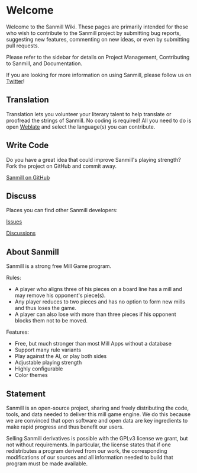 # Welcome

Welcome to the Sanmill Wiki. These pages are primarily intended for those who wish to contribute to the Sanmill project by submitting bug reports, suggesting new features, commenting on new ideas, or even by submitting pull requests.

Please refer to the sidebar for details on Project Management, Contributing to Sanmill, and Documentation.

If you are looking for more information on using Sanmill, please follow us on [Twitter](https://twitter.com/calcitemstudio)!

## Translation

Translation lets you volunteer your literary talent to help translate or proofread the strings of Sanmill. No coding is required! All you need to do is open [Weblate](https://hosted.weblate.org/engage/sanmill/) and select the language(s) you can contribute.

## Write Code

Do you have a great idea that could improve Sanmill's playing strength? Fork the project on GitHub and commit away.

[Sanmill on GitHub](https://github.com/calcitem/Sanmill)

## Discuss

Places you can find other Sanmill developers:

[Issues](https://github.com/calcitem/Sanmill/issues)

[Discussions](https://github.com/calcitem/Sanmill/discussions)

## About Sanmill

Sanmill is a strong free Mill Game program.

Rules:

- A player who aligns three of his pieces on a board line has a mill and may remove his opponent's piece(s).
- Any player reduces to two pieces and has no option to form new mills and thus loses the game.
- A player can also lose with more than three pieces if his opponent blocks them not to be moved.

Features:

- Free, but much stronger than most Mill Apps without a database
- Support many rule variants
- Play against the AI, or play both sides
- Adjustable playing strength
- Highly configurable
- Color themes

## Statement

Sanmill is an open-source project, sharing and freely distributing the code, tools, and data needed to deliver this mill game engine. We do this because we are convinced that open software and open data are key ingredients to make rapid progress and thus benefit our users.

Selling Sanmill derivatives is possible with the GPLv3 license we grant, but not without requirements. In particular, the license states that if one redistributes a program derived from our work, the corresponding modifications of our sources and all information needed to build that program must be made available.
